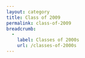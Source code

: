 ```yaml
---
layout: category
title: Class of 2009
permalink: class-of-2009
breadcrumb:
  -
    label: Classes of 2000s
    url: /classes-of-2000s
---
```


